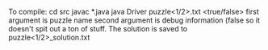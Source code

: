 To compile:
cd src
javac *.java
java Driver puzzle<1/2>.txt <true/false>
first argument is puzzle name
second argument is debug information (false so it doesn't spit out a ton of stuff.
The solution is saved to puzzle<1/2>_solution.txt